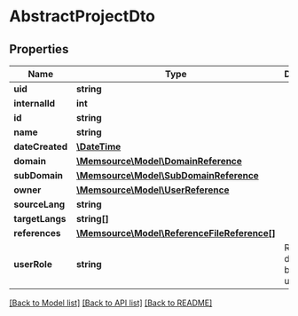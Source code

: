 # AbstractProjectDto

## Properties
Name | Type | Description | Notes
------------ | ------------- | ------------- | -------------
**uid** | **string** |  | [optional] 
**internalId** | **int** |  | [optional] 
**id** | **string** |  | [optional] 
**name** | **string** |  | [optional] 
**dateCreated** | [**\DateTime**](\DateTime.md) |  | [optional] 
**domain** | [**\Memsource\Model\DomainReference**](DomainReference.md) |  | [optional] 
**subDomain** | [**\Memsource\Model\SubDomainReference**](SubDomainReference.md) |  | [optional] 
**owner** | [**\Memsource\Model\UserReference**](UserReference.md) |  | [optional] 
**sourceLang** | **string** |  | [optional] 
**targetLangs** | **string[]** |  | [optional] 
**references** | [**\Memsource\Model\ReferenceFileReference[]**](ReferenceFileReference.md) |  | [optional] 
**userRole** | **string** | Response differs based on user&#39;s role | [optional] 

[[Back to Model list]](../README.md#documentation-for-models) [[Back to API list]](../README.md#documentation-for-api-endpoints) [[Back to README]](../README.md)


